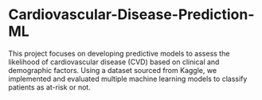 # Cardiovascular-Disease-Prediction-ML
This project focuses on developing predictive models to assess the likelihood of cardiovascular disease (CVD) based on clinical and demographic factors. Using a dataset sourced from Kaggle, we implemented and evaluated multiple machine learning models to classify patients as at-risk or not.
